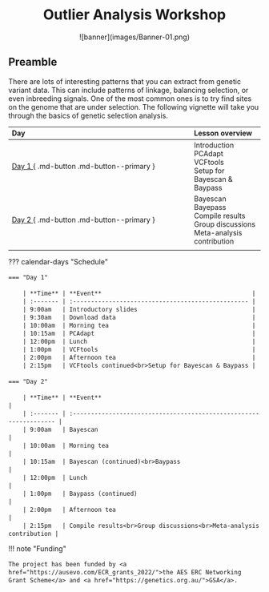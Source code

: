 <style>h1 {text-align: center;}</style>
<h1><b>Outlier Analysis Workshop</b></h1>

<center>
![banner](images/Banner-01.png)
</center>

## Preamble

There are lots of interesting patterns that you can extract from genetic variant data. This can include patterns of linkage, balancing selection, or even inbreeding signals. One of the most common ones is to try find sites on the genome that are under selection. The following vignette will take you through the basics of genetic selection analysis. 

| <div style="width:350px"> **Day**</div>           | **Lesson overview**                                                                       |
| :------------------------------------------------ | :---------------------------------------------------------------------------------------- |
| [  Day 1  ](""){ .md-button .md-button--primary } | Introduction<br>PCAdapt<br>VCFtools<br>Setup for Bayescan & Baypass                       |
| [  Day 2  ](""){ .md-button .md-button--primary } | Bayescan<br>Bayepass<br>Compile results<br>Group discussions<br>Meta-analysis contribution |
|                                                   |                                                                                           |

??? calendar-days "Schedule"

    === "Day 1"
    
        | **Time** | **Event**                                          |
        | :------- | :------------------------------------------------- |
        | 9:00am   | Introductory slides                                |
        | 9:30am   | Download data                                      |
        | 10:00am  | Morning tea                                        |
        | 10:15am  | PCAdapt                                            |
        | 12:00pm  | Lunch                                              |
        | 1:00pm   | VCFtools                                           |
        | 2:00pm   | Afternoon tea                                      |
        | 2:15pm   | VCFtools continued<br>Setup for Bayescan & Baypass |

    === "Day 2"

        | **Time** | **Event**                                                          |
        | :------- | :----------------------------------------------------------------- |
        | 9:00am   | Bayescan                                                           |
        | 10:00am  | Morning tea                                                        |
        | 10:15am  | Bayescan (continued)<br>Baypass                                    |
        | 12:00pm  | Lunch                                                              |
        | 1:00pm   | Baypass (continued)                                                |
        | 2:00pm   | Afternoon tea                                                      |
        | 2:15pm   | Compile results<br>Group discussions<br>Meta-analysis contribution |

!!! note "Funding"

    The project has been funded by <a href="https://ausevo.com/ECR_grants_2022/">the AES ERC Networking Grant Scheme</a> and <a href="https://genetics.org.au/">GSA</a>.

